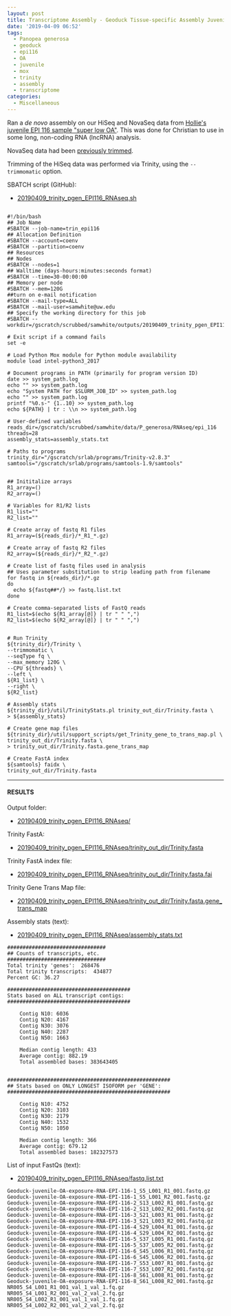 ```yaml
---
layout: post
title: Transcriptome Assembly - Geoduck Tissue-specific Assembly Juvenile Super Low OA EPI116 with HiSeq and NovaSeq Data on Mox
date: '2019-04-09 06:52'
tags:
  - Panopea generosa
  - geoduck
  - epi116
  - OA
  - juvenile
  - mox
  - trinity
  - assembly
  - transcriptome
categories:
  - Miscellaneous
---
```

Ran a _de novo_ assembly on our HiSeq and NovaSeq data from [Hollie's juvenile EPI 116 sample "super low OA"](https://github.com/hputnam/project_juvenile_geoduck_OA/blob/master/Setup_Notes/Sample_List.csv). This was done for Christian to use in some long, non-coding RNA (lncRNA) analysis.


NovaSeq data had been [previously trimmed](https://robertslab.github.io/sams-notebook/2018/01/25/adapter-trimming-and-fastqc-illumina-geoduck-novaseq-data.html).

Trimming of the HiSeq data was performed via Trinity, using the `--trimmomatic` option.

SBATCH script (GitHub):

- [20190409_trinity_pgen_EPI116_RNAseq.sh](https://github.com/RobertsLab/sams-notebook/blob/master/sbatch_scripts/20190409_trinity_pgen_EPI116_RNAseq.sh)

<pre><code>
#!/bin/bash
## Job Name
#SBATCH --job-name=trin_epi116
## Allocation Definition
#SBATCH --account=coenv
#SBATCH --partition=coenv
## Resources
## Nodes
#SBATCH --nodes=1
## Walltime (days-hours:minutes:seconds format)
#SBATCH --time=30-00:00:00
## Memory per node
#SBATCH --mem=120G
##turn on e-mail notification
#SBATCH --mail-type=ALL
#SBATCH --mail-user=samwhite@uw.edu
## Specify the working directory for this job
#SBATCH --workdir=/gscratch/scrubbed/samwhite/outputs/20190409_trinity_pgen_EPI116_RNAseq

# Exit script if a command fails
set -e

# Load Python Mox module for Python module availability
module load intel-python3_2017

# Document programs in PATH (primarily for program version ID)
date >> system_path.log
echo "" >> system_path.log
echo "System PATH for $SLURM_JOB_ID" >> system_path.log
echo "" >> system_path.log
printf "%0.s-" {1..10} >> system_path.log
echo ${PATH} | tr : \\n >> system_path.log

# User-defined variables
reads_dir=/gscratch/scrubbed/samwhite/data/P_generosa/RNAseq/epi_116
threads=28
assembly_stats=assembly_stats.txt

# Paths to programs
trinity_dir="/gscratch/srlab/programs/Trinity-v2.8.3"
samtools="/gscratch/srlab/programs/samtools-1.9/samtools"


## Inititalize arrays
R1_array=()
R2_array=()

# Variables for R1/R2 lists
R1_list=""
R2_list=""

# Create array of fastq R1 files
R1_array=(${reads_dir}/*_R1_*.gz)

# Create array of fastq R2 files
R2_array=(${reads_dir}/*_R2_*.gz)

# Create list of fastq files used in analysis
## Uses parameter substitution to strip leading path from filename
for fastq in ${reads_dir}/*.gz
do
  echo ${fastq##*/} >> fastq.list.txt
done

# Create comma-separated lists of FastQ reads
R1_list=$(echo ${R1_array[@]} | tr " " ",")
R2_list=$(echo ${R2_array[@]} | tr " " ",")


# Run Trinity
${trinity_dir}/Trinity \
--trimmomatic \
--seqType fq \
--max_memory 120G \
--CPU ${threads} \
--left \
${R1_list} \
--right \
${R2_list}

# Assembly stats
${trinity_dir}/util/TrinityStats.pl trinity_out_dir/Trinity.fasta \
> ${assembly_stats}

# Create gene map files
${trinity_dir}/util/support_scripts/get_Trinity_gene_to_trans_map.pl \
trinity_out_dir/Trinity.fasta \
> trinity_out_dir/Trinity.fasta.gene_trans_map

# Create FastA index
${samtools} faidx \
trinity_out_dir/Trinity.fasta
</code></pre>

---

#### RESULTS

Output folder:

- [20190409_trinity_pgen_EPI116_RNAseq/](http://gannet.fish.washington.edu/Atumefaciens/20190409_trinity_pgen_EPI116_RNAseq/)

Trinity FastA:

- [20190409_trinity_pgen_EPI116_RNAseq/trinity_out_dir/Trinity.fasta](http://gannet.fish.washington.edu/Atumefaciens/20190409_trinity_pgen_EPI116_RNAseq/trinity_out_dir/Trinity.fasta)

Trinity FastA index file:

- [20190409_trinity_pgen_EPI116_RNAseq/trinity_out_dir/Trinity.fasta.fai](20190409_trinity_pgen_EPI116_RNAseq/trinity_out_dir/Trinity.fasta.fai)

Trinity Gene Trans Map file:

- [20190409_trinity_pgen_EPI116_RNAseq/trinity_out_dir/Trinity.fasta.gene_trans_map](http://gannet.fish.washington.edu/Atumefaciens/20190409_trinity_pgen_EPI116_RNAseq/trinity_out_dir/Trinity.fasta.gene_trans_map)


Assembly stats (text):

- [20190409_trinity_pgen_EPI116_RNAseq/assembly_stats.txt](http://gannet.fish.washington.edu/Atumefaciens/20190409_trinity_pgen_EPI116_RNAseq/assembly_stats.txt)

```
################################
## Counts of transcripts, etc.
################################
Total trinity 'genes':	268476
Total trinity transcripts:	434877
Percent GC: 36.27

########################################
Stats based on ALL transcript contigs:
########################################

	Contig N10: 6036
	Contig N20: 4167
	Contig N30: 3076
	Contig N40: 2287
	Contig N50: 1663

	Median contig length: 433
	Average contig: 882.19
	Total assembled bases: 383643405


#####################################################
## Stats based on ONLY LONGEST ISOFORM per 'GENE':
#####################################################

	Contig N10: 4752
	Contig N20: 3103
	Contig N30: 2179
	Contig N40: 1532
	Contig N50: 1050

	Median contig length: 366
	Average contig: 679.12
	Total assembled bases: 182327573

```

List of input FastQs (text):

- [20190409_trinity_pgen_EPI116_RNAseq/fastq.list.txt](http://gannet.fish.washington.edu/Atumefaciens/20190409_trinity_pgen_EPI116_RNAseq/fastq.list.txt)

```
Geoduck-juvenile-OA-exposure-RNA-EPI-116-1_S5_L001_R1_001.fastq.gz
Geoduck-juvenile-OA-exposure-RNA-EPI-116-1_S5_L001_R2_001.fastq.gz
Geoduck-juvenile-OA-exposure-RNA-EPI-116-2_S13_L002_R1_001.fastq.gz
Geoduck-juvenile-OA-exposure-RNA-EPI-116-2_S13_L002_R2_001.fastq.gz
Geoduck-juvenile-OA-exposure-RNA-EPI-116-3_S21_L003_R1_001.fastq.gz
Geoduck-juvenile-OA-exposure-RNA-EPI-116-3_S21_L003_R2_001.fastq.gz
Geoduck-juvenile-OA-exposure-RNA-EPI-116-4_S29_L004_R1_001.fastq.gz
Geoduck-juvenile-OA-exposure-RNA-EPI-116-4_S29_L004_R2_001.fastq.gz
Geoduck-juvenile-OA-exposure-RNA-EPI-116-5_S37_L005_R1_001.fastq.gz
Geoduck-juvenile-OA-exposure-RNA-EPI-116-5_S37_L005_R2_001.fastq.gz
Geoduck-juvenile-OA-exposure-RNA-EPI-116-6_S45_L006_R1_001.fastq.gz
Geoduck-juvenile-OA-exposure-RNA-EPI-116-6_S45_L006_R2_001.fastq.gz
Geoduck-juvenile-OA-exposure-RNA-EPI-116-7_S53_L007_R1_001.fastq.gz
Geoduck-juvenile-OA-exposure-RNA-EPI-116-7_S53_L007_R2_001.fastq.gz
Geoduck-juvenile-OA-exposure-RNA-EPI-116-8_S61_L008_R1_001.fastq.gz
Geoduck-juvenile-OA-exposure-RNA-EPI-116-8_S61_L008_R2_001.fastq.gz
NR005_S4_L001_R1_001_val_1_val_1.fq.gz
NR005_S4_L001_R2_001_val_2_val_2.fq.gz
NR005_S4_L002_R1_001_val_1_val_1.fq.gz
NR005_S4_L002_R2_001_val_2_val_2.fq.gz
```

